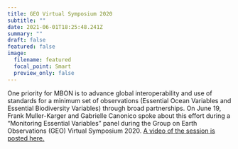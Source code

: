 ```yaml
---
title: GEO Virtual Symposium 2020
subtitle: ""
date: 2021-06-01T18:25:48.241Z
summary: ""
draft: false
featured: false
image:
  filename: featured
  focal_point: Smart
  preview_only: false
---
```

One priority for MBON is to advance global interoperability and use of standards for a minimum set of observations (Essential Ocean Variables and Essential Biodiversity Variables) through broad partnerships. On June 19, Frank Muller-Karger and Gabrielle Canonico spoke about this effort during a “Monitoring Essential Variables” panel during the Group on Earth Observations (GEO) Virtual Symposium 2020. [A video of the session is posted here.](https://earthobservations.org/symposium2020.php?session=12)